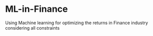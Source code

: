 # ML-in-Finance
Using Machine learning for optimizing the returns in Finance industry considering all constraints
